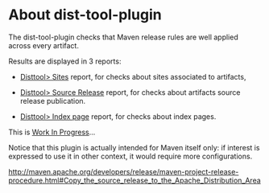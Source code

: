 About dist-tool-plugin
=====

The dist-tool-plugin checks that Maven release rules are well applied across every artifact.

Results are displayed in 3 reports:

* [Disttool> Sites][1] report, for checks about sites associated to artifacts,

* [Disttool> Source Release][2] report, for checks about artifacts source release publication.

* [Disttool> Index page][3] report, for checks about index pages.

This is [Work In Progress][4]...

Notice that this plugin is actually intended for Maven itself only: if interest is expressed to use it
in other context, it would require more configurations.

[1]: ./dist-tool-checksite.html
[2]: ./dist-tool-checksourcerelease.html
[3]: ./dist-tool-checkindexpage.html
[4]: ./todo.html

http://maven.apache.org/developers/release/maven-project-release-procedure.html#Copy_the_source_release_to_the_Apache_Distribution_Area
        